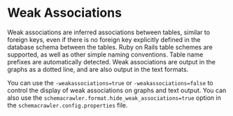 # Weak Associations

Weak associations are inferred associations between tables, similar to foreign keys, 
even if there is no foreign key explicitly defined in the database schema between the 
tables. Ruby on Rails table schemes are supported, as well as other simple naming 
conventions. Table name prefixes are automatically detected. Weak associations are 
output in the graphs as a dotted line, and are also output in the text formats.

You can use the `-weakassociations=true` or `-weakassociations=false` to control the 
display of weak associations on graphs and text output. You can also use the 
`schemacrawler.format.hide_weak_associations=true` option in the 
`schemacrawler.config.properties` file.
